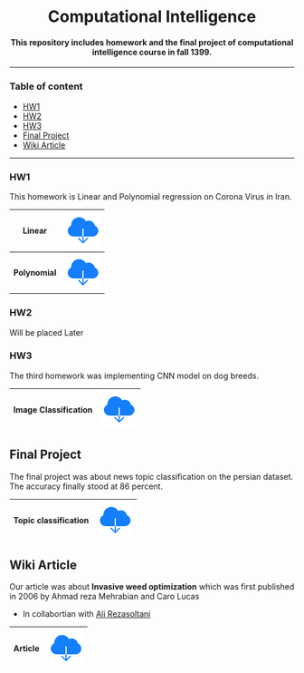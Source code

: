 <p align="center">
<h1 align="center">Computational Intelligence</h1>
<h4 align="center">This repository includes homework and the final project of computational intelligence course in fall 1399.</h4>
</p>

---------
### Table of content

  - [HW1](#HW1)
  - [HW2](#HW2)
  - [HW3](#HW3)
  - [Final Project](#final-project)
  - [Wiki Article](#wiki-article)
-----


### HW1

This homework is Linear and Polynomial regression on Corona Virus in Iran.

| Linear 	| [![open](icons/3.svg)](https://colab.research.google.com/drive/1tyEIehRQgYHyTk53nF3O97Hr2MMCikep?usp=sharing) 	|
|:-------:	|:--:	|
|  **Polynomial** 	| [![open](icons/3.svg)](https://colab.research.google.com/drive/1GhbfXDZ7xs_K9Kn6LZ6bMu9P9YtXYTWK?usp=sharing)  |

### HW2

Will be placed Later

### HW3

The third homework was implementing CNN model on dog breeds.

| Image Classification   |  [![](icons/3.svg)](https://colab.research.google.com/drive/163M91ZWTYHc0YRvch0exaZ50-fpY2HUN?usp=sharing)  |
|:--:|:--:|



## Final Project

The final project was about news topic classification on the persian dataset.
The accuracy finally stood at 86 percent.

| Topic classification   |  [![](icons/3.svg)](https://colab.research.google.com/drive/11sxBTb2ZDTEbn5Sksy85B1RRu21-XntW?usp=sharing)  |
|:--:|:--:|


## Wiki Article

Our article was about **Invasive weed optimization** which was first published in 2006 by Ahmad reza Mehrabian and Caro Lucas

- In collabortian with [Ali Rezasoltani](https://github.com/AliRezasoltani1)

| Article   |  [![](icons/3.svg)](http://94.184.118.13:8080/index.php/%D8%A7%D9%84%DA%AF%D9%88%D8%B1%DB%8C%D8%AA%D9%85_%D8%B9%D9%84%D9%81_%D9%87%D8%B1%D8%B2_%D9%85%D9%87%D8%A7%D8%AC%D9%85)  |
|:--:|:--:|

